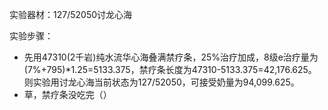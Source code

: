 实验器材：127/52050讨龙心海

实验步骤：
- 先用47310(2千岩)纯水流华心海叠满禁疗条，25%治疗加成，8级e治疗量为(7%+795)\*1.25=5133.375，禁疗条长度为47310-5133.375=42,176.625。则实验用讨龙心海当前状态为127/52050，可接受奶量为94,099.625。
- 草，禁疗条没吃完（）
